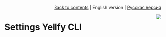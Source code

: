 <p align="right"><a href="README.md">Back to contents</a> | English version | <a href="../ru/cli-settings.md">Русская версия</a></p>

<img src="https://cloud.githubusercontent.com/assets/7034281/17893807/b190039c-694f-11e6-8be4-3299bacc6406.png" align="right"/>

# Settings Yellfy CLI
